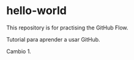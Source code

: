 # hello-world
This repository is for practising the GitHub Flow.

Tutorial para aprender a usar GitHub.

Cambio 1.

